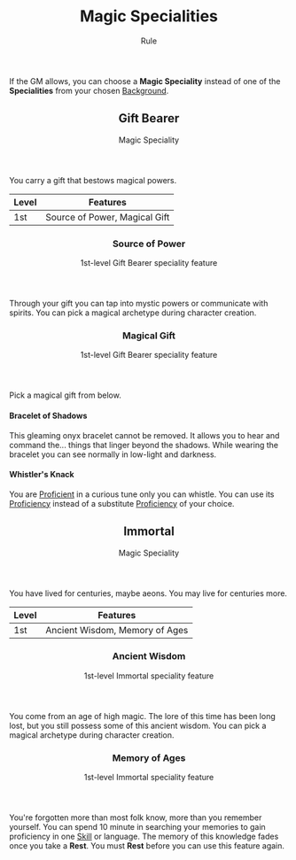<header>

# Magic Specialities

<p class="subheading">Rule</p>

</header>

If the GM allows, you can choose a **Magic Speciality** instead of one of the **Specialities** from your chosen [Background](pages/backgrounds/index.md).

<header>

## Gift Bearer

<p class="subheading">Magic Speciality</p>

</header>

You carry a gift that bestows magical powers.


| Level             | Features    |
| ----------------- | - |
| 1st               | Source of Power, Magical Gift |

<header>

### Source of Power

<p class="subheading">1st-level Gift Bearer speciality feature</p>

</header>

Through your gift you can tap into mystic powers or communicate with spirits. You can pick a magical archetype during character creation.

<header>

### Magical Gift

<p class="subheading">1st-level Gift Bearer speciality feature</p>

</header>

Pick a magical gift from below.

<section class="summaries">

<section class="summary">

#### Bracelet of Shadows

This gleaming onyx bracelet cannot be removed. It allows you to hear and command the... things that linger beyond the shadows. While wearing the bracelet you can see normally in low-light and darkness.

</section>

<section class="summary">

#### Whistler's Knack

You are [Proficient](pages/rules/proficiency.md) in a curious tune only you can whistle. You can use its [Proficiency](pages/rules/proficiency.md) instead of a substitute [Proficiency](pages/rules/proficiency.md) of your choice.

</section>

</section>

<header>

## Immortal

<p class="subheading">Magic Speciality</p>

</header>

You have lived for centuries, maybe aeons. You may live for centuries more.

| Level             | Features    |
| ----------------- | - |
| 1st               | Ancient Wisdom, Memory of Ages |

<header>

### Ancient Wisdom

<p class="subheading">1st-level Immortal speciality feature</p>

</header>

You come from an age of high magic. The lore of this time has been long lost, but you still possess some of this ancient wisdom. You can pick a magical archetype during character creation.

<header>

### Memory of Ages

<p class="subheading">1st-level Immortal speciality feature</p>

</header>

You're forgotten more than most folk know, more than you remember yourself. You can spend 10 minute in searching your memories to gain proficiency in one [Skill](../../pages/characters/skills.md) or language. The memory of this knowledge fades once you take a **Rest**. You must **Rest** before you can use this feature again.
